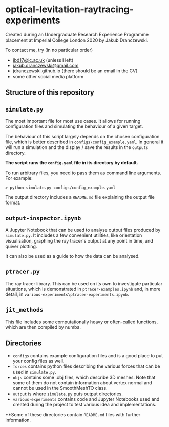 # optical-levitation-raytracing-experiments

Created during an Undergraduate Research Experience Programme placement at
Imperial College London 2020 by Jakub Dranczewski.

To contact me, try (in no particular order)
* jbd17@ic.ac.uk (unless I left)
* jakub.dranczewski@gmail.com
* jdranczewski.github.io (there should be an email in the CV)
* some other social media platform

## Structure of this repository

## `simulate.py`
The most important file for most use cases. It allows for running configuration
files and simulating the behaviour of a given target.

The behaviour of this script largely depends on the chosen configuration file,
which is better described in `configs\config_example.yaml`. In general
it will run a simulation and the display / save the results in the `outputs`
directory.

**The script runs the `config.yaml` file in its directory by default.**

To run arbitrary files, you need to pass them as command line arguments.
For example:

`> python simulate.py configs/config_example.yaml`

The output directory includes a `README.md` file explaining the output file
format.


## `output-inspector.ipynb`
A Jupyter Notebook that can be used to analyse output files produced by
`simulate.py`. It includes a few convenient utilities, like orientation
visualisation, graphing the ray tracer's output at any point in time,
and quiver plotting.

It can also be used as a guide to how the data can be analysed.


## `ptracer.py`
The ray tracer library. This can be used on its own to investigate particular
situations, which is demonstrated in `ptracer-examples.ipynb` and, in more
detail, in `various-experiments\ptracer-experiments.ipynb`.

## `jit_methods`
This file includes some computationally heavy or often-called functions,
which are then compiled by numba.

## Directories
* `configs` contains example configuration files and is a good place to put
  your config files as well.
* `forces` contains python files describing the various forces that can be
  used in `simulate.py`.
* `objs` contains some .obj files, which describe 3D meshes. Note that some
  of them do not contain information about vertex normal and cannot be used
  in the SmoothMeshTO class.
* `output` is where `simulate.py` puts output directories.
* `various-experiments` contains code and Jupyter Notebooks used and created
  during the project to test various idea and implementations.

**Some of these directories contain `README.md` files with further information.